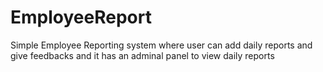 # EmployeeReport
Simple Employee Reporting system where user can add daily reports and give feedbacks and it has an adminal panel to view daily reports
